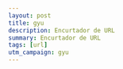 ```yaml
---
layout: post
title: gyu
description: Encurtador de URL
summary: Encurtador de URL
tags: [url]
utm_campaign: gyu
---
```

